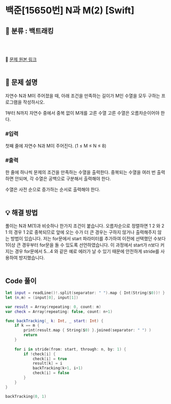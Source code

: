 # 백준[15650번] N과 M(2) [Swift]

## 🔎 분류 : 백트래킹

<br><br>

🔗 [문제 원본 링크]( )
<br><br>

## 📝 문제 설명
자연수 N과 M이 주어졌을 때, 아래 조건을 만족하는 길이가 M인 수열을 모두 구하는 프로그램을 작성하시오.

1부터 N까지 자연수 중에서 중복 없이 M개를 고른 수열
고른 수열은 오름차순이어야 한다.
### #입력
첫째 줄에 자연수 N과 M이 주어진다. (1 ≤ M ≤ N ≤ 8)

### #출력
한 줄에 하나씩 문제의 조건을 만족하는 수열을 출력한다. 중복되는 수열을 여러 번 출력하면 안되며, 각 수열은 공백으로 구분해서 출력해야 한다.

수열은 사전 순으로 증가하는 순서로 출력해야 한다.
<br><br>

## 💡 해결 방법
풀이는 N과 M(1)과 비슷하나 한가지 조건이 붙습니다. 오름차순으로 정렬하면 1 2 와 2 1 의 경우 1 2로 중복되므로 앞에 오는 수가 더 큰 경우는 구하지 않거나 출력해주지 않는 방법이 있습니다.
저는 for문에서 start 파라미터를 추가하여 이전에 선택했던 수보다 1이상 큰 경우부터 for문을 돌 수 있도록 선언하였습니다. 이 과정에서 start가 n보다 커지는 경우 for문에서 5...4 와 같은 예로 에러가 날 수 있기 때문에
안전하게 stride를 사용하여 방지했습니다.
<br><br>

## Code 풀이
```Swift
let input = readLine()!.split(separator: " ").map { Int(String($0))! }
let (n,m) = (input[0], input[1])

var result = Array(repeating: 0, count: m)
var check = Array(repeating: false, count: n+1)

func backTracking(_ k: Int, _ start: Int) {
    if k == m {
        print(result.map { String($0) }.joined(separator: " ") )
        return
    }
    
    for i in stride(from: start, through: n, by: 1) {
        if !check[i] {
            check[i] = true
            result[k] = i
            backTracking(k+1, i+1)
            check[i] = false
        }
    }
}

backTracking(0, 1)
```
